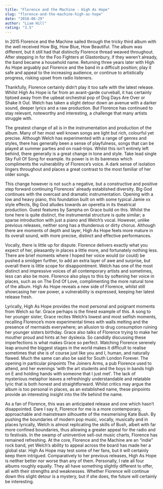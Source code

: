 ```yaml
---
title: "Florence and the Machine - High As Hope"
slug: "florence-and-the-machine-high-as-hope"
date: "2018-06-29"
author: "Liam Hill"
rating: "3.5"
---
```


In 2015 Florence and the Machine sailed through the tricky third album with the well received How Big, How Blue, How Beautiful. The album was different, but it still had that distinctly Florence thread weaved throughout. After stepping in for the Foo Fighters at Glastonbury, if they weren’t already, the band became a household name. Returning three years later with High As Hope arguably put Florence and the band in a difficult position; play it safe and appeal to the increasing audience, or continue to artistically progress, risking upset from radio listeners.

Thankfully, Florence certainly didn’t play it too safe with the latest release. Whilst High As Hope is far from an avant-garde curveball, it has certainly tiptoed away from the upbeat orchestral pop of Dog Days Are Over or Shake It Out. Welch has taken a slight detour down an avenue with a darker sound, deeper lyrics and a raw production. But Florence has continued to stay relevant, noteworthy and interesting, a challenge that many artists struggle with.

The greatest change of all is in the instrumentation and production of the album. Many of her most well known songs are light but rich, colourful yet precise. Although Welch has experimented with a range of genres and styles, there has generally been a sense of playfulness, songs that can be played at summer parties and on road-trips. Whilst this isn’t entirely left behind, there generally is a great change in tone and style. Take lead single Sky Full Of Song for example. Its power is in its bareness which compliments the vulnerability of Florence’s voice. A dark sense of isolation lingers throughout and places a great contrast to the most familiar of her older songs.

This change however is not such a negative, but a constructive and positive step forward continuing Florences’ already established diversity. Big God continues with the overcast and dramatic instrumentation. Opening with a low and heavy piano, this foundation built on with some typical Jamie xx style effects, Big God alludes towards an operetta in its theatrical production. Guest features by Sampha on Grace build on this. Whilst the tone here is quite distinct, the instrumental structure is quite similar; a sparse introduction with just a piano and Welch’s vocal. However, unlike previous releases, neither song has a thunderous or dirty chorus. Although there are moments of depth and layer, High As Hope feels more mature in its overall sound, with more precise, distinct and effective performances.

Vocally, there is little up for dispute. Florence delivers exactly what you expect of her, pleasantly in places a little more, and fortunately nothing less. There are brief moments where I hoped her voice would (or could) be pushed a smidgen further, to add an extra layer of awe and surprise, but overall there is little scope for disappointment. Welch has one of the most distinct and impressive voices of all contemporary artists and sometimes, less can also be more. Florence also plays to this by softening her voice in places, such as on The End Of Love, complimenting the more natural tone of the album. High As Hope reveals a new side of Florence, whilst still showcasing her raw power, a vulnerability is expressed, keeping her latest release fresh.

Lyrically, High As Hope provides the most personal and poignant moments from Welch so far. Grace perhaps is the finest example of this. A song to her younger sister, Grace recites Welch’s lowest and most selfish moments, recalling Florence’s more experimental times with walls melting and the presence of mermaids everywhere; an allusion to drug consumption ruining her younger sisters birthday. Grace also talks of Florence trying to make her mouther proud and hints at her dyslexia. So candidly discussing these imperfections is what makes Grace so perfect. Watching Florence serenely leap around the biggest stages in the world makes it difficult to realise sometimes that she is of course just like you and I, human, and naturally flawed. Much the same can also be said for South London Forever. The opening in particular pinpoints The Joiners Arms, a pub Florence used to attend, and her evenings ‘with the art students and the boys in bands high on E and holding hands with someone that I just met’. The lack of mysterious metaphor leaves a refreshingly understandable and relatable lyric that is both honest and straightforward. Whilst critics may argue the album is too personal in places, as an established name, these pinpoints provide an interesting insight into the life behind the name.

As a fan of Florence, this was an anticipated release and one which hasn’t disappointed. Dare I say it, Florence for me is a more contemporary, approachable and mainstream silhouette of the mesmerising Kate Bush. By pushing the boundaries of modern pop music, vocally, musically and in places lyrically, Welch is almost replicating the skills of Bush, albeit with far more confined boundaries, thus allowing a greater appeal for the radio and to festivals. In the swamp of uninventive sell-out music charts, Florence has remained refreshing. At the core, Florence and the Machine are an “indie” rock band, yet Welch’s ability to appeal across the board has made her a global star. High As Hope may test some of her fans, but it will certainly keep them intrigued. Comparatively to her previous releases, High As Hope is neither better nor worse than any of them. Personally, I rate all four albums roughly equally. They all have something slightly different to offer, all with their strengths and weaknesses. Whether Florence will continue down this slight detour is a mystery, but if she does, the future will certainly be interesting.

